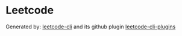# Leetcode
Generated by:
[leetcode-cli](https://github.com/skygragon/leetcode-cli)
and its github plugin [leetcode-cli-plugins](https://github.com/skygragon/leetcode-cli-plugins)
